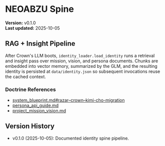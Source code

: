 # NEOABZU Spine

**Version:** v0.1.0  
**Last updated:** 2025-10-05

## RAG + Insight Pipeline
After Crown's LLM boots, `identity_loader.load_identity` runs a retrieval and
insight pass over mission, vision, and persona documents. Chunks are embedded
into vector memory, summarized by the GLM, and the resulting identity is
persisted at `data/identity.json` so subsequent invocations reuse the cached
context.

### Doctrine References
- [system_blueprint.md#razar–crown–kimi-cho-migration](system_blueprint.md#razar–crown–kimi-cho-migration)
- [persona_api_guide.md](persona_api_guide.md)
- [project_mission_vision.md](project_mission_vision.md)

## Version History
- v0.1.0 (2025-10-05): Documented identity spine pipeline.
